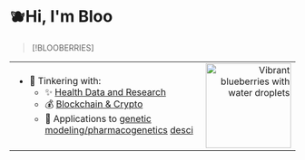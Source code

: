 # 🫐Hi, I'm Bloo

> [!BLOOBERRIES]

<table>
<tr>
<td>

- 🤔 Tinkering with:
  - ✨ [Health Data and Research](https://pbs.twimg.com/media/F81BIPsakAA9hA3?format=jpg&name=900x900)
  - 💰 [Blockchain & Crypto](https://pbs.twimg.com/media/GMCn-52WIAAQY8f?format=jpg&name=medium)
  - 🧬 Applications to [genetic modeling/pharmacogenetics](https://images3.memedroid.com/images/UPLOADED367/67ef9b129140e.webp) [desci](https://img.bgstatic.com/multiLang/image/social/30896cb2d4288211dc525efc9b6de8121731715206330.jpeg)

</td>
<td align="right">
  <img src="images/bloobs.png" alt="Vibrant blueberries with water droplets" width="150">
</td>
</tr>
</table>
